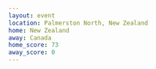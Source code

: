 ```yaml
---
layout: event
location: Palmerston North, New Zealand
home: New Zealand
away: Canada
home_score: 73
away_score: 0
---
```

